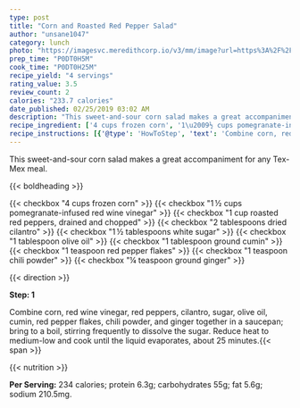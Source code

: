 ```yaml
---
type: post
title: "Corn and Roasted Red Pepper Salad"
author: "unsane1047"
category: lunch
photo: "https://imagesvc.meredithcorp.io/v3/mm/image?url=https%3A%2F%2Fimages.media-allrecipes.com%2Fuserphotos%2F1574718.jpg"
prep_time: "P0DT0H5M"
cook_time: "P0DT0H25M"
recipe_yield: "4 servings"
rating_value: 3.5
review_count: 2
calories: "233.7 calories"
date_published: 02/25/2019 03:02 AM
description: "This sweet-and-sour corn salad makes a great accompaniment for any Tex-Mex meal."
recipe_ingredient: ['4 cups frozen corn', '1\u2009½ cups pomegranate-infused red wine vinegar', '1 cup roasted red peppers, drained and chopped', '2 tablespoons dried cilantro', '1\u2009½ tablespoons white sugar', '1 tablespoon olive oil', '1 tablespoon ground cumin', '1 teaspoon red pepper flakes', '1 teaspoon chili powder', '¼ teaspoon ground ginger']
recipe_instructions: [{'@type': 'HowToStep', 'text': 'Combine corn, red wine vinegar, red peppers, cilantro, sugar, olive oil, cumin, red pepper flakes, chili powder, and ginger together in a saucepan; bring to a boil, stirring frequently to dissolve the sugar. Reduce heat to medium-low and cook until the liquid evaporates, about 25 minutes.\n'}]
---
```


This sweet-and-sour corn salad makes a great accompaniment for any Tex-Mex meal. 

{{< boldheading >}}

{{< checkbox "4 cups frozen corn" >}}
{{< checkbox "1 ½ cups pomegranate-infused red wine vinegar" >}}
{{< checkbox "1 cup roasted red peppers, drained and chopped" >}}
{{< checkbox "2 tablespoons dried cilantro" >}}
{{< checkbox "1 ½ tablespoons white sugar" >}}
{{< checkbox "1 tablespoon olive oil" >}}
{{< checkbox "1 tablespoon ground cumin" >}}
{{< checkbox "1 teaspoon red pepper flakes" >}}
{{< checkbox "1 teaspoon chili powder" >}}
{{< checkbox "¼ teaspoon ground ginger" >}}


{{< direction >}}

**Step: 1**

Combine corn, red wine vinegar, red peppers, cilantro, sugar, olive oil, cumin, red pepper flakes, chili powder, and ginger together in a saucepan; bring to a boil, stirring frequently to dissolve the sugar. Reduce heat to medium-low and cook until the liquid evaporates, about 25 minutes.{{< span >}}

{{< nutrition >}}

**Per Serving:** 234 calories; protein 6.3g; carbohydrates 55g; fat 5.6g; sodium 210.5mg.